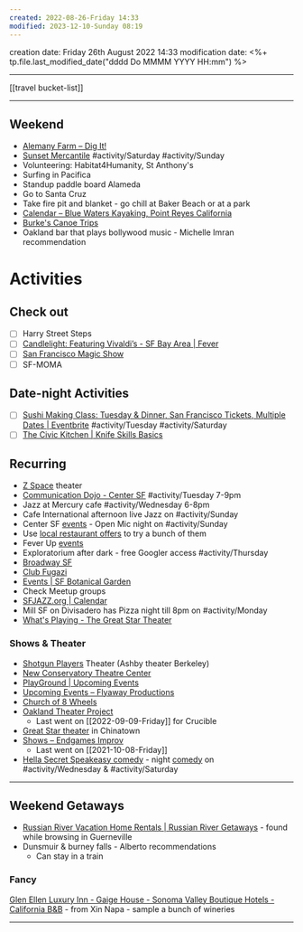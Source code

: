 ```yaml
---
created: 2022-08-26-Friday 14:33
modified: 2023-12-10-Sunday 08:19
---
```


creation date: Friday 26th August 2022 14:33
modification date: <%+ tp.file.last_modified_date("dddd Do MMMM YYYY HH:mm") %>

---

[[travel bucket-list]]

---

## Weekend
- [Alemany Farm – Dig It!](https://alemanyfarm.org/)
- [Sunset Mercantile](https://sunsetmercantilesf.com/) #activity/Saturday #activity/Sunday
- Volunteering: Habitat4Humanity, St Anthony's
- Surfing in Pacifica
- Standup paddle board Alameda
- Go to Santa Cruz
- Take fire pit and blanket - go chill at Baker Beach or at a park
- [Calendar – Blue Waters Kayaking, Point Reyes California](https://www.bluewaterskayaking.com/calendar/)
- [Burke's Canoe Trips](http://burkescanoetrips.com/)
- Oakland bar that plays bollywood music - Michelle Imran recommendation

# Activities

## Check out
- [ ] Harry Street Steps
- [ ] [Candlelight: Featuring Vivaldi’s - SF Bay Area | Fever](https://feverup.com/m/106315)
- [ ] [San Francisco Magic Show](https://sanfranciscomagicshow.com/tickets/)
- [ ] SF-MOMA

## Date-night Activities
- [ ] [Sushi Making Class: Tuesday & Dinner, San Francisco Tickets, Multiple Dates | Eventbrite](https://www.eventbrite.com/e/sushi-making-class-tuesday-saturday-dinner-san-francisco-tickets-494236162667?mc_cid=e562579e56&mc_eid=17cb75eb3d) #activity/Tuesday #activity/Saturday 
- [ ] [The Civic Kitchen | Knife Skills Basics](https://www.civickitchensf.com/classes/?id=1054)

## Recurring
- [Z Space](https://www.zspace.org/) theater
- [Communication Dojo - Center SF](https://www.eventbrite.com/e/communication-dojo-tickets-666147524177) #activity/Tuesday 7-9pm
- Jazz at Mercury cafe #activity/Wednesday 6-8pm
- Cafe International afternoon live Jazz on #activity/Sunday
- Center SF [events](https://www.thecentersf.com/events) - Open Mic night on #activity/Sunday 
- Use [local restaurant offers](https://www.perksatwork.com/localoffer/index/uSource/H11) to try a bunch of them
- Fever Up [events](https://feverup.com/san-francisco/top-sellers)
- Exploratorium after dark - free Googler access #activity/Thursday
- [Broadway SF](https://broadwaysf.com/Online/default.asp)
- [Club Fugazi](https://www.clubfugazisf.com/)
 - [Events | SF Botanical Garden](https://www.sfbg.org/events)
 - Check Meetup groups
 - [SFJAZZ.org | Calendar](https://www.sfjazz.org/calendar/?month=12.2022)
 - Mill SF on Divisadero has Pizza night till 8pm on #activity/Monday
 - [What's Playing - The Great Star Theater](https://www.greatstartheater.org/whats-playing)

### Shows & Theater
- [Shotgun Players](https://shotgunplayers.org/Online/default.asp) Theater (Ashby theater Berkeley)
- [New Conservatory Theatre Center](https://www.nctcsf.org/)
- [PlayGround | Upcoming Events](https://tickets.playground-sf.org/TheatreManager/1/online?event=0)
- [Upcoming Events – Flyaway Productions](http://flyawayproductions.com/upcoming-events/)
- [Church of 8 Wheels](http://www.churchof8wheels.com/schedule.html)
- [Oakland Theater Project](https://oaklandtheaterproject.org/)
	 - Last went on [[2022-09-09-Friday]] for Crucible
- [Great Star theater](https://www.greatstartheater.org/whats-playing) in Chinatown
- [Shows – Endgames Improv](https://endgamesimprov.com/shows/)
	- Last went on 	[[2021-10-08-Friday]]
- [Hella Secret Speakeasy comedy](https://www.eventbrite.com/e/hellasecret-speakeasy-comedy-summer-cocktail-night-2021-tickets-148966164809?aff=FCMiniAdEmail&discount=FUNCHEAP) - night [comedy](https://www.eventbrite.com/e/live-comedy-at-the-san-francisco-athletic-club-with-heated-tented-patio-tickets-126621814255?aff=ebdssbdestsearch) on #activity/Wednesday & #activity/Saturday


----

## Weekend Getaways
- [Russian River Vacation Home Rentals | Russian River Getaways](https://www.russianrivergetaways.com/) - found while browsing in Guerneville
- Dunsmuir & burney falls - Alberto recommendations 
	- Can stay in a train
### Fancy
[Glen Ellen Luxury Inn - Gaige House - Sonoma Valley Boutique Hotels - California B&B](https://www.thegaigehouse.com/) - from Xin
Napa - sample a bunch of wineries


---
